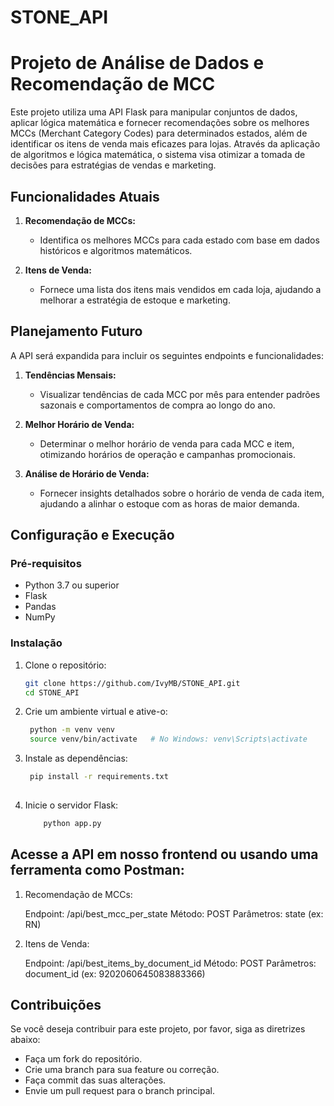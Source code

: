 # STONE_API
# Projeto de Análise de Dados e Recomendação de MCC

Este projeto utiliza uma API Flask para manipular conjuntos de dados, aplicar lógica matemática e fornecer recomendações sobre os melhores MCCs (Merchant Category Codes) para determinados estados, além de identificar os itens de venda mais eficazes para lojas. Através da aplicação de algoritmos e lógica matemática, o sistema visa otimizar a tomada de decisões para estratégias de vendas e marketing.

## Funcionalidades Atuais

1. **Recomendação de MCCs:**
   - Identifica os melhores MCCs para cada estado com base em dados históricos e algoritmos matemáticos.
   
2. **Itens de Venda:**
   - Fornece uma lista dos itens mais vendidos em cada loja, ajudando a melhorar a estratégia de estoque e marketing.

## Planejamento Futuro

A API será expandida para incluir os seguintes endpoints e funcionalidades:

1. **Tendências Mensais:**
   - Visualizar tendências de cada MCC por mês para entender padrões sazonais e comportamentos de compra ao longo do ano.

2. **Melhor Horário de Venda:**
   - Determinar o melhor horário de venda para cada MCC e item, otimizando horários de operação e campanhas promocionais.

3. **Análise de Horário de Venda:**
   - Fornecer insights detalhados sobre o horário de venda de cada item, ajudando a alinhar o estoque com as horas de maior demanda.

## Configuração e Execução

### Pré-requisitos

- Python 3.7 ou superior
- Flask
- Pandas
- NumPy

### Instalação

1. Clone o repositório:

   ```bash
   git clone https://github.com/IvyMB/STONE_API.git
   cd STONE_API

2. Crie um ambiente virtual e ative-o:

   ```bash
    python -m venv venv
    source venv/bin/activate   # No Windows: venv\Scripts\activate

3. Instale as dependências:

   ```bash
    pip install -r requirements.txt
    
4. Inicie o servidor Flask:

    ```bash
        python app.py

## Acesse a API em nosso frontend ou usando uma ferramenta como Postman:

1. Recomendação de MCCs:

    Endpoint: /api/best_mcc_per_state
    Método: POST
    Parâmetros: state (ex: RN)

2. Itens de Venda:

    Endpoint: /api/best_items_by_document_id
    Método: POST
    Parâmetros: document_id (ex: 9202060645083883366)

## Contribuições
Se você deseja contribuir para este projeto, por favor, siga as diretrizes abaixo:

- Faça um fork do repositório.
- Crie uma branch para sua feature ou correção.
- Faça commit das suas alterações.
- Envie um pull request para o branch principal.
